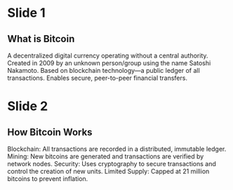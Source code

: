 # Slide 1
## What is Bitcoin
A decentralized digital currency operating without a central authority.
Created in 2009 by an unknown person/group using the name Satoshi Nakamoto.
Based on blockchain technology—a public ledger of all transactions.
Enables secure, peer-to-peer financial transfers.

# Slide 2
## How Bitcoin Works
Blockchain: All transactions are recorded in a distributed, immutable ledger.
Mining: New bitcoins are generated and transactions are verified by network nodes.
Security: Uses cryptography to secure transactions and control the creation of new units.
Limited Supply: Capped at 21 million bitcoins to prevent inflation.


